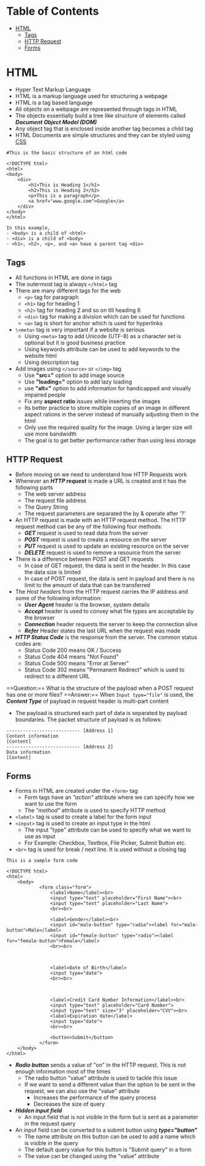 # Table of Contents
- [HTML](#HTML)
	- [Tags](#Tags)
	- [HTTP Request](#HTTP%20Request)
	- [Forms](#Forms)

# HTML
- Hyper Text Markup Language
- HTML is a markup language used for structuring a webpage
- HTML is a tag based language
- All objects on a webpage are represented through tags in HTML
- The objects essentially build a tree like structure of elements called ***Document Object Model (DOM)***
- Any object tag that is enclosed inside another tag becomes a child tag
- HTML Documents are simple structures and they can be styled using [CSS](<Introduction to CSS>)

```
#This is the basic structure of an html code

<!DOCTYPE html>
<html>
<body>
    <div>
        <h1>This is Heading 1</h1>
        <h2>This is Heading 2</h2>
        <p>This is a paragraph</p>
        <a href="www.google.com">Google</a>
    </div>
</body>
</html>

In this example,
- <body> is a child of <html>
- <div> is a child of <body>
- <h1>, <h2>, <p>, and <a> have a parent tag <div>
```
## Tags
- All functions in HTML are done in tags
- The outermost tag is always ``</html>`` tag
- There are many different tags for the web
	- ``<p>`` tag for paragraph
	- ``<h1>`` tag for heading 1
	- ``<h2>`` tag for heading 2 and so on till heading 6
	- ``<div>`` tag for making a division which can be used for functions
	- ``<a>`` tag is short for anchor which is used for hyperlinks
- ``\<meta>`` tag is very important if a website is serious
	- Using ``<meta>`` tag to add Unicode (UTF-8) as a character set is optional but it is good business practice
	- Using keywords attribute can be used to add keywords to the website html
	- Using description tag
- Add images using ``</source>`` or ``</img>`` tag
	- Use **"src="** option to add image source
	- Use **"loading="** option to add lazy loading
	- use **"alt="** option to add information for handicapped and visually impaired people
	- Fix any **aspect ratio** issues while inserting the images
	- Its better practice to store multiple copies of an image in different aspect rations in the server instead of manually adjusting them in the html
	- Only use the required quality for the image. Using a larger size will use more bandwidth
	- The goal is to get better performance rather than using less storage
## HTTP Request
- Before moving on we need to understand how HTTP Requests work
- Whenever an ***HTTP request*** is made a URL is created and it has the following parts
	- The web server address
	- The request file address
	- The Query String
	- The request parameters are separated the by & operate after '?'
- An HTTP request is made with an HTTP request method. The HTTP request method can be any of the following four methods:
	- ***GET*** request is used to read data from the server
	- ***POST*** request is used to create a resource on the server
	- ***PUT*** request is used to update an existing resource on the server
	- ***DELETE*** request is used to remove a resource from the server
- There is a difference between POST and GET requests
	- In case of GET request, the data is sent in the header. In this case the data size is limited
	- In case of POST request, the data is sent in payload and there is no limit to the amount of data that can be transferred
- The *Host header*s from the HTTP request carries the IP address and some of the following information:
	- ***User Agent*** header is the browser, system details
	- ***Accept*** header is used to convey what file types are acceptable by the browser
	- ***Connection*** header requests the server to keep the connection alive
	- ***Refer*** Header states the last URL when the request was made
- ***HTTP Status Code*** is the response from the server. The common status codes are:
	- Status Code 200 means OK / Success
	- Status Code 404 means "Not Found"
	- Status Code 500 means "Error at Server"
	- Status Code 302 means "Permanent Redirect" which is used to redirect to a different URL

==Question:== What is the structure of the payload when a POST request has one or more files?
==Answer:== When ``Input type="file"`` is used, the ***Content Type*** of payload in request header is multi-part content
- The payload is structured each part of data is separated by payload boundaries. The packet structure of payload is as follows:
```
--------------------------- [Address 1]
Content information
[Content]
--------------------------- [Address 2]
Data information
[Content]
```
## Forms
- Forms in HTML are created under the ``<form>`` tag
	- Form tags have an *"action"* attribute where we can specify how we want to use the form
	- The *"method"* attribute is used to specify HTTP method
- ``<label>`` tag is used to create a label for the form input
- ``<input>`` tag is used to create an input type in the html
	- The input "type" attribute can be used to specify what we want to use as input
	- For Example: Checkbox, Textbox, File Picker, Submit Button etc.
- ``<br>`` tag is used for break / next line. It is used without a closing tag

```
This is a sample form code

<!DOCTYPE html>
<html>
	<body>
	        <form class="form">
	            <label>Name</label><br>
	            <input type="text" placeholder="First Name"><br>
	            <input type="text" placeholder="Last Name">
	            <br><br>
	
	            <label>Gender</label><br>
	            <input id="male-button" type="radio"><label for="male-button">Male</label>
	            <input id="female-button" type="radio"><label for="female-button">Female</label>
	            <br><br>
	
	  
	
	            <label>Date of Birth</label>
	            <input type="date">
	            <br><br>
	
	  
	
	            <label>Credit Card Number Information</label><br>
	            <input type="text" placeholder="Card Number">
	            <input type="text" size="3" placeholder="CVV"><br>
	            <label>Expiration date</label>
	            <input type="date">
	            <br><br>
	
	            <button>Submit</button>
	        </form>
	</body>
</html>
```

- ***Radio button*** sends a value of "on" in the HTTP request. This is not enough information most of the times
	- The radio button "value" attribute is used to tackle this issue
	- If we want to send a different value than the option to be sent in the request, we can also use the "value" attribute
		- Increases the performance of the query process
		- Decreases the size of query
- ***Hidden input field***
	- An input field that is not visible in the form but is sent as a parameter in the request query
- An input field can be converted to a submit button using ***type="button"***
	- The name attribute on this button can be used to add a name which is visible in the query
	- The default query value for this button is "Submit query" in a form
	- The value can be changed using the "value" attribute
